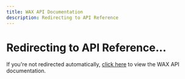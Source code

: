```yaml
---
title: WAX API Documentation
description: Redirecting to API Reference
---
```


<script setup>
import { onMounted } from 'vue'

onMounted(() => {
  // Redirect to the main API reference page
  window.location.href = '/build/api-reference'
})
</script>

# Redirecting to API Reference...

If you're not redirected automatically, [click here](/build/api-reference) to view the WAX API documentation.
